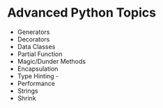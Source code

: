 # Advanced Python Topics
* Generators
* Decorators
* Data Classes
* Partial Function
* Magic/Dunder Methods
* Encapsulation
* Type Hinting      -
* Performance 
* Strings
* Shrink
       
   